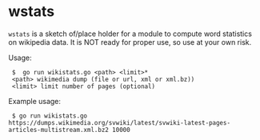# wstats

`wstats` is a sketch of/place holder for a module to compute word statistics on wikipedia data. It is NOT ready for proper use, so use at your own risk.

Usage:
  
     $	go run wikistats.go <path> <limit>*
     <path> wikimedia dump (file or url, xml or xml.bz))
     <limit> limit number of pages (optional)
   	
Example usage:

     $ go run wikistats.go https://dumps.wikimedia.org/svwiki/latest/svwiki-latest-pages-articles-multistream.xml.bz2 10000
